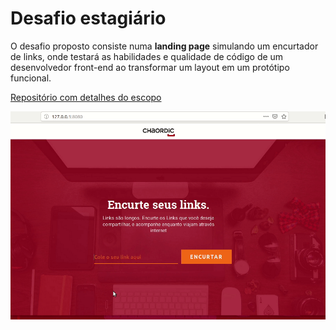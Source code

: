 
# Desafio estagiário

O desafio proposto consiste numa **landing page** simulando um encurtador de links, onde testará as habilidades e qualidade de código de um desenvolvedor front-end ao transformar um layout em um protótipo funcional. 

[Repositório com detalhes do escopo](https://github.com/chaordic/frontend-intern-challenge)

![Página em funcionamento](https://github.com/jeffersondesouza/frontend-challenges-handson/blob/master/chaordic-html-css-js/assets/functional.gif)